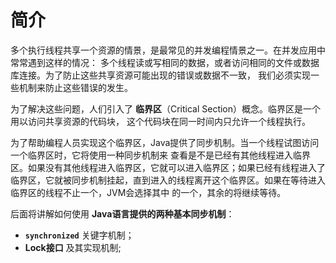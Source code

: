 简介
=====================================================
多个执行线程共享一个资源的情景，是最常见的并发编程情景之一。在并发应用中常常遇到这样的情况：
多个线程读或写相同的数据，或者访问相同的文件或数据库连接。为了防止这些共享资源可能出现的错误或数据不一致，
我们必须实现一些机制来防止这些错误的发生。

为了解决这些问题，人们引入了 **临界区**（Critical Section）概念。临界区是一个用以访问共享资源的代码块，
这个代码块在同一时间内只允许一个线程执行。

为了帮助编程人员实现这个临界区，Java提供了同步机制。当一个线程试图访问一个临界区时，它将使用一种同步机制来
查看是不是已经有其他线程进入临界区。如果没有其他线程进入临界区，它就可以进入临界区；如果已经有线程进入了
临界区，它就被同步机制挂起，直到进入的线程离开这个临界区。如果在等待进入临界区的线程不止一个，JVM会选择其中
的一个，其余的将继续等待。

后面将讲解如何使用 **Java语言提供的两种基本同步机制**：
+ **`synchronized`** 关键字机制；
+ **Lock接口** 及其实现机制;
